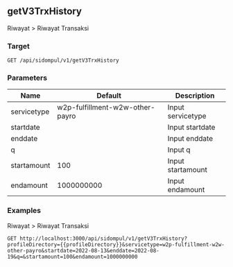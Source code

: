 ## getV3TrxHistory
Riwayat &gt; Riwayat Transaksi

### Target
```
GET /api/sidompul/v1/getV3TrxHistory
```

### Parameters
Name | Default | Description
--- | --- | ---
servicetype|w2p-fulfillment-w2w-other-payro|Input servicetype
startdate||Input startdate
enddate||Input enddate
q||Input q
startamount|100|Input startamount
endamount|1000000000|Input endamount



### Examples
Riwayat &gt; Riwayat Transaksi
```
GET http://localhost:3000/api/sidompul/v1/getV3TrxHistory?profileDirectory={{profileDirectory}}&servicetype=w2p-fulfillment-w2w-other-payro&startdate=2022-08-13&enddate=2022-08-19&q=&startamount=100&endamount=1000000000
```

